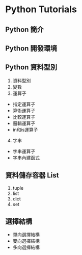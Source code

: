 # Python Tutorials

## Python 簡介
## Python 開發環境

## Python 資料型別
1. 資料型別
2. 變數
3. 運算子
  - 指定運算子
  - 算術運算子
  - 比較運算子
  - 邏輯運算子
  - in和is運算子
4. 字串
  - 字串運算子
  - 字串內建函式

## 資料儲存容器 List
1. tuple
2. list
3. dict
4. set

## 選擇結構
- 單向選擇結構
- 雙向選擇結構
- 多向選擇結構
